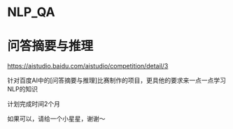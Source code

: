 # NLP_QA
# 问答摘要与推理

https://aistudio.baidu.com/aistudio/competition/detail/3

针对百度AI中的[问答摘要与推理]比赛制作的项目，更具他的要求来一点一点学习NLP的知识

计划完成时间2个月

如果可以，请给一个小星星，谢谢～